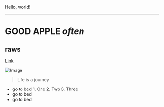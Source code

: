 Hello, world!
***
# GOOD  **APPLE**  *often* 
## raws
[Link](http://google.com)

![Image](https://images.app.goo.gl/neLdx4aVd5JS8t6M8)


> Life is a journey
* go to bed    1. One
               2. Two
               3. Three
* go to bed
* go to bed
